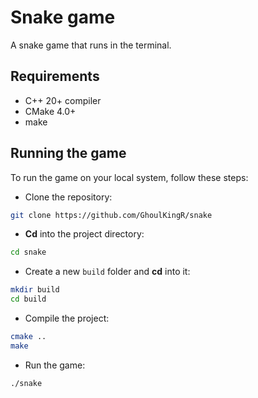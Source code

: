 # Snake game

A snake game that runs in the terminal.

## Requirements

- C++ 20+ compiler
- CMake 4.0+
- make

## Running the game

To run the game on your local system, follow these steps:
- Clone the repository:
```bash
git clone https://github.com/GhoulKingR/snake
```
- **Cd** into the project directory:
```bash
cd snake
```
- Create a new `build` folder and **cd** into it:
```bash
mkdir build
cd build
```
- Compile the project:
```bash
cmake ..
make
```
- Run the game:
```bash
./snake
```
